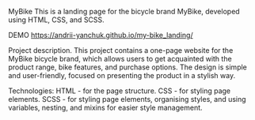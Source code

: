 MyBike
This is a landing page for the bicycle brand MyBike, developed using HTML, CSS, and SCSS.

DEMO https://andrii-yanchuk.github.io/my-bike_landing/

Project description.
This project contains a one-page website for the MyBike bicycle brand, which allows users to get acquainted with the product range, bike features, and purchase options. The design is simple and user-friendly, focused on presenting the product in a stylish way.

Technologies:
HTML - for the page structure.
CSS - for styling page elements.
SCSS - for styling page elements, organising styles, and using variables, nesting, and mixins for easier style management.
